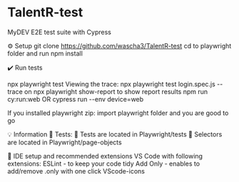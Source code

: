 # TalentR-test

MyDEV  E2E test suite with Cypress


⚙️ Setup
git clone https://github.com/wascha3/TalentR-test
cd to playwright folder and run npm install

✔️ Run tests

npx playwright test
Viewing the trace: 
npx playwright test login.spec.js --trace on 
npx playwright show-report to show report results
npm run cy:run:web OR cypress run --env device=web


If you installed playwright zip:
import playwright folder and you are good to go

💡 Information
🧪 Tests:
📁 Tests are located in Playwright/tests
📁 Selectors are located in Playwright/page-objects 


💠 IDE setup and recommended extensions
VS Code with following extensions:
ESLint - to keep your code tidy
Add Only - enables to add/remove .only with one click VScode-icons

